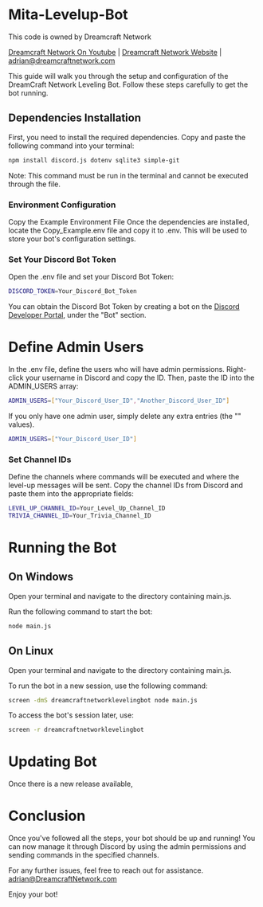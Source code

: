 # Mita-Levelup-Bot


This code is owned by Dreamcraft Network

<a href="https://youtube.com/@dreamcraftnetwork">Dreamcraft Network On Youtube</a> |
<a href="https://dreamcraftnetwork.com">Dreamcraft Network Website</a> | <a href="mailto:adrian@dreamcraftnetwork.com">adrian@dreamcraftnetwork.com</a>



This guide will walk you through the setup and configuration of the DreamCraft Network Leveling Bot. Follow these steps carefully to get the bot running.

## Dependencies Installation

First, you need to install the required dependencies. Copy and paste the following command into your terminal:

```bash
npm install discord.js dotenv sqlite3 simple-git
```

Note: This command must be run in the terminal and cannot be executed through the file.

### Environment Configuration
Copy the Example Environment File
Once the dependencies are installed, locate the Copy_Example.env file and copy it to .env. This will be used to store your bot's configuration settings.

### Set Your Discord Bot Token
Open the .env file and set your Discord Bot Token:
```bash
DISCORD_TOKEN=Your_Discord_Bot_Token
```

You can obtain the Discord Bot Token by creating a bot on the <a href="https://discord.com/developers/applications">Discord Developer Portal</a>, under the "Bot" section.

# Define Admin Users
In the .env file, define the users who will have admin permissions. Right-click your username in Discord and copy the ID. Then, paste the ID into the ADMIN_USERS array:
```bash
ADMIN_USERS=["Your_Discord_User_ID","Another_Discord_User_ID"]
```
If you only have one admin user, simply delete any extra entries (the "" values).

```bash
ADMIN_USERS=["Your_Discord_User_ID"]
```

### Set Channel IDs
Define the channels where commands will be executed and where the level-up messages will be sent. Copy the channel IDs from Discord and paste them into the appropriate fields:

```bash
LEVEL_UP_CHANNEL_ID=Your_Level_Up_Channel_ID
TRIVIA_CHANNEL_ID=Your_Trivia_Channel_ID
```

# Running the Bot
## On Windows
Open your terminal and navigate to the directory containing main.js.

Run the following command to start the bot:
```bash
node main.js
```
## On Linux
Open your terminal and navigate to the directory containing main.js.

To run the bot in a new session, use the following command:
```bash
screen -dmS dreamcraftnetworklevelingbot node main.js
```
To access the bot's session later, use:
```bash
screen -r dreamcraftnetworklevelingbot
```




# Updating Bot

Once there is a new release available, 
# Conclusion
Once you've followed all the steps, your bot should be up and running! You can now manage it through Discord by using the admin permissions and sending commands in the specified channels.

For any further issues, feel free to reach out for assistance. 
<a href="mailto:adrian@dreamcraftnetwork.com">adrian@DreamcraftNetwork.com</a>

Enjoy your bot!